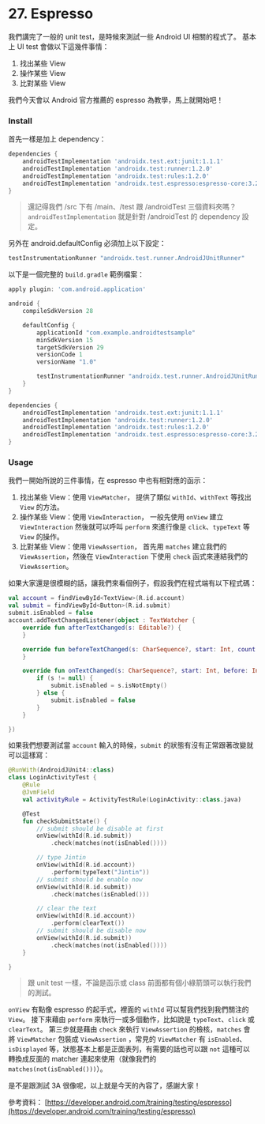 # 27. Espresso

我們講完了一般的 unit test，是時候來測試一些 Android UI 相關的程式了。 基本上 UI test 會做以下這幾件事情： 

1. 找出某些 View   
2. 操作某些 View   
3. 比對某些 View

我們今天會以 Android 官方推薦的 espresso 為教學，馬上就開始吧！

### Install

首先一樣是加上 dependency：

```groovy
dependencies {
    androidTestImplementation 'androidx.test.ext:junit:1.1.1'
    androidTestImplementation 'androidx.test:runner:1.2.0'
    androidTestImplementation 'androidx.test:rules:1.2.0'
    androidTestImplementation 'androidx.test.espresso:espresso-core:3.2.0'
}
```

> 還記得我們 /src 下有 /main、/test 跟 /androidTest 三個資料夾嗎？ `androidTestImplementation` 就是針對 /androidTest 的 dependency 設定。

另外在 android.defaultConfig 必須加上以下設定：

```groovy
testInstrumentationRunner "androidx.test.runner.AndroidJUnitRunner"
```

以下是一個完整的 `build.gradle` 範例檔案：

```groovy
apply plugin: 'com.android.application'

android {
    compileSdkVersion 28

    defaultConfig {
        applicationId "com.example.androidtestsample"
        minSdkVersion 15
        targetSdkVersion 29
        versionCode 1
        versionName "1.0"

        testInstrumentationRunner "androidx.test.runner.AndroidJUnitRunner"
    }
}

dependencies {
    androidTestImplementation 'androidx.test.ext:junit:1.1.1'
    androidTestImplementation 'androidx.test:runner:1.2.0'
    androidTestImplementation 'androidx.test:rules:1.2.0'
    androidTestImplementation 'androidx.test.espresso:espresso-core:3.2.0'
}
```

### Usage

我們一開始所說的三件事情，在 espresso 中也有相對應的函示： 

1. 找出某些 View：使用 `ViewMatcher`， 提供了類似 `withId`、`withText` 等找出 `View` 的方法。   
2. 操作某些 View：使用 `ViewInteraction`， 一般先使用 `onView` 建立 `ViewInteraction` 然後就可以呼叫 `perform` 來進行像是 `click`、`typeText` 等 `View` 的操作。   
3. 比對某些 View：使用 `ViewAssertion`， 首先用 `matches` 建立我們的 `ViewAssertion`，然後在 `ViewInteraction` 下使用 `check` 函式來連結我們的 `ViewAssertion`。

如果大家還是很模糊的話，讓我們來看個例子，假設我們在程式端有以下程式碼：

```kotlin
val account = findViewById<TextView>(R.id.account)
val submit = findViewById<Button>(R.id.submit)
submit.isEnabled = false
account.addTextChangedListener(object : TextWatcher {
    override fun afterTextChanged(s: Editable?) {
    }

    override fun beforeTextChanged(s: CharSequence?, start: Int, count: Int, after: Int) {
    }

    override fun onTextChanged(s: CharSequence?, start: Int, before: Int, count: Int) {
        if (s != null) {
            submit.isEnabled = s.isNotEmpty()
        } else {
            submit.isEnabled = false
        }
    }

})
```

如果我們想要測試當 `account` 輸入的時候，`submit` 的狀態有沒有正常跟著改變就可以這樣寫：

```kotlin
@RunWith(AndroidJUnit4::class)
class LoginActivityTest {
    @Rule
    @JvmField
    val activityRule = ActivityTestRule(LoginActivity::class.java)

    @Test
    fun checkSubmitState() {
        // submit should be disable at first
        onView(withId(R.id.submit))
            .check(matches(not(isEnabled())))

        // type Jintin
        onView(withId(R.id.account))
            .perform(typeText("Jintin"))
        // submit should be enable now
        onView(withId(R.id.submit))
            .check(matches(isEnabled()))

        // clear the text
        onView(withId(R.id.account))
            .perform(clearText())
        // submit should be disable now
        onView(withId(R.id.submit))
            .check(matches(not(isEnabled())))
    }

}
```

> 跟 unit test 一樣，不論是函示或 class 前面都有個小綠箭頭可以執行我們的測試。

`onView` 有點像 espresso 的起手式，裡面的 `withId` 可以幫我們找到我們關注的 `View`。 接下來藉由 `perform` 來執行一或多個動作，比如說是 `typeText`、`click` 或 `clearText`。 第三步就是藉由 `check` 來執行 `ViewAssertion` 的檢核，`matches` 會將 `ViewMatcher` 包裝成 `ViewAssertion` ，常見的 `ViewMatcher` 有 `isEnabled`、`isDisplayed` 等，狀態基本上都是正面表列，有需要的話也可以跟 `not` 這種可以轉換成反面的 matcher 連起來使用（就像我們的 `matches(not(isEnabled()))`）。

是不是跟測試 3A 很像呢，以上就是今天的內容了，感謝大家！ 

參考資料： [https://developer.android.com/training/testing/espresso](https://developer.android.com/training/testing/espresso)

